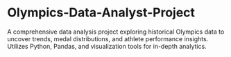# Olympics-Data-Analyst-Project
 A comprehensive data analysis project exploring historical Olympics data to uncover trends, medal distributions, and athlete performance insights. Utilizes Python, Pandas, and visualization tools for in-depth analytics.
